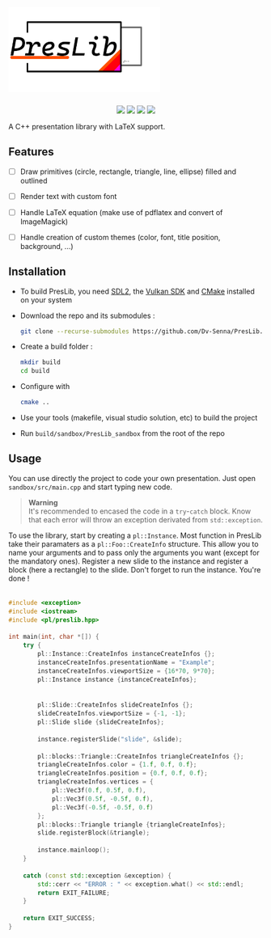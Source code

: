 # <img src="./logo.png" width="300px" alt="PresLib" />

<p align="center">
	<img src="https://img.shields.io/badge/version-dev0.6.0-informational" />
	<img src="https://img.shields.io/badge/Windows-success-success" />
	<img src="https://img.shields.io/badge/Linux-success-success" />
	<img src="https://img.shields.io/badge/MacOS-not tested-important" />
</p>

A C++ presentation library with LaTeX support.

## Features
 - [ ] Draw primitives (circle, rectangle, triangle, line, ellipse) filled and outlined
 - [ ] Render text with custom font
 - [ ] Handle LaTeX equation (make use of pdflatex and convert of ImageMagick)
 - [ ] Handle creation of custom themes (color, font, title position, background, ...)


## Installation

 - To build PresLib, you need [SDL2](https://github.com/libsdl-org/SDL/tree/SDL2), the [Vulkan SDK](https://www.lunarg.com/vulkan-sdk/) and [CMake](https://cmake.org/download/) installed on your system

 - Download the repo and its submodules : 
 	```bash
	git clone --recurse-submodules https://github.com/Dv-Senna/PresLib.git
	```
 - Create a build folder :
	```bash
	mkdir build
	cd build
	```
 - Configure with
	```bash
	cmake ..
	```
 - Use your tools (makefile, visual studio solution, etc) to build the project
 - Run `build/sandbox/PresLib_sandbox` from the root of the repo


## Usage

You can use directly the project to code your own presentation. Just open `sandbox/src/main.cpp` and start typing new code.

> **Warning**  
It's recommended to encased the code in a `try`-`catch` block. Know that each error will throw an exception derivated from `std::exception`. 

To use the library, start by creating a `pl::Instance`. Most function in PresLib take their paramaters as a `pl::Foo::CreateInfo` structure. This allow you to name your arguments and to pass only the arguments you want (except for the mandatory ones). Register a new slide to the instance and register a block (here a rectangle) to the slide. Don't forget to run the instance. You're done !

```cpp

#include <exception>
#include <iostream>
#include <pl/preslib.hpp>

int main(int, char *[]) {
	try {
		pl::Instance::CreateInfos instanceCreateInfos {};
		instanceCreateInfos.presentationName = "Example";
		instanceCreateInfos.viewportSize = {16*70, 9*70};
		pl::Instance instance {instanceCreateInfos};


		pl::Slide::CreateInfos slideCreateInfos {};
		slideCreateInfos.viewportSize = {-1, -1};
		pl::Slide slide {slideCreateInfos};

		instance.registerSlide("slide", &slide);

		pl::blocks::Triangle::CreateInfos triangleCreateInfos {};
		triangleCreateInfos.color = {1.f, 0.f, 0.f};
		triangleCreateInfos.position = {0.f, 0.f, 0.f};
		triangleCreateInfos.vertices = {
			pl::Vec3f(0.f, 0.5f, 0.f),
			pl::Vec3f(0.5f, -0.5f, 0.f),
			pl::Vec3f(-0.5f, -0.5f, 0.f)
		};
		pl::blocks::Triangle triangle {triangleCreateInfos};
		slide.registerBlock(&triangle);

		instance.mainloop();
	}

	catch (const std::exception &exception) {
		std::cerr << "ERROR : " << exception.what() << std::endl;
		return EXIT_FAILURE;
	}

	return EXIT_SUCCESS;
}

```